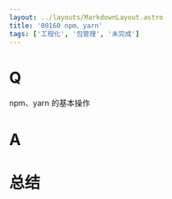 ```yaml
---
layout: ../layouts/MarkdownLayout.astro
title: '00160 npm、yarn'
tags: ['工程化', '包管理', '未完成']
---
```


# Q

npm、yarn 的基本操作

# A



# 总结



<script>
  function func() {

  }
  
</script>